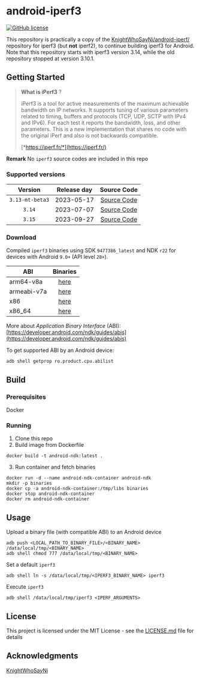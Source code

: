 # android-iperf3

[![GitHub license](https://img.shields.io/github/license/Naereen/StrapDown.js.svg)](https://github.com/davidBar-On/android-iperf3/blob/master/LICENSE)

This repository is practically a copy of the [KnightWhoSayNi/android-iperf/](https://github.com/KnightWhoSayNi/android-iperf/) repository for iperf3 (but **not** iperf2), to continue building iperf3 for Android.  Note that this repository starts with iperf3 version 3.14, while the old repository stopped at version 3.10.1.

## Getting Started

> **What is iPerf3** ?
>
> iPerf3 is a tool for active measurements of the maximum achievable bandwidth on IP networks. It supports tuning of various parameters related to timing, buffers and protocols (TCP, UDP, SCTP with IPv4 and IPv6). For each test it reports the bandwidth, loss, and other parameters. This is a new implementation that shares no code with the original iPerf and also is not backwards compatible.
>
> [*https://iperf.fr/*](https://iperf.fr/)

**Remark** No `iperf3` source codes are included in this repo

### Supported versions

| Version        | Release day           | Source Code  |
| :-------------: |:-------------:|:-------------:|
| `3.13-mt-beta3`    | 2023-05-17 | [Source Code](https://downloads.es.net/pub/iperf/iperf-3.13-mt-beta3.tar.gz)  |
| `3.14`    | 2023-07-07 | [Source Code](https://downloads.es.net/pub/iperf/iperf-3.14.tar.gz)  |
| `3.15`    | 2023-09-27 | [Source Code](https://downloads.es.net/pub/iperf/iperf-3.15.tar.gz)  |

### Download

Compiled `iperf3` binaries using SDK `9477386_latest` and NDK `r22` for devices with Android `9.0+` (API level `28+`).

| ABI        | Binaries           |
| ------------- |:-------------:|
| arm64-v8a     | [here](https://github.com/davidBar-On/android-iperf3/tree/gh-pages/libs/arm64-v8a) |
| armeabi-v7a      | [here](https://github.com/davidBar-On/android-iperf3/tree/gh-pages/libs/armeabi-v7a)      |
| x86 | [here](https://github.com/davidBar-On/android-iperf3/tree/gh-pages/libs/x86)     |
| x86_64 | [here](https://github.com/davidBar-On/android-iperf3/tree/gh-pages/libs/x86_64)     |

More about *Application Binary Interface* (ABI): [https://developer.android.com/ndk/guides/abis](https://developer.android.com/ndk/guides/abis)

To get supported ABI by an Android device:

```shell
adb shell getprop ro.product.cpu.abilist
```

## Build

### Prerequisites

Docker

### Running

1. Clone this repo
2. Build image from Dockerfile

```shell
docker build -t android-ndk:latest .
```

3. Run container and fetch binaries

```shell
docker run -d --name android-ndk-container android-ndk
mkdir -p binaries
docker cp -a android-ndk-container:/tmp/libs binaries
docker stop android-ndk-container
docker rm android-ndk-container
```

## Usage

Upload a binary file (with compatible ABI) to an Android device

```shell
adb push <LOCAL_PATH_TO_BINARY_FILE>/<BINARY_NAME> /data/local/tmp/<BINARY_NAME>
adb shell chmod 777 /data/local/tmp/<BINARY_NAME>
```

Set a default `iperf3`
```shell
adb shell ln -s /data/local/tmp/<IPERF3_BINARY_NAME> iperf3
```

Execute `iperf3`
```shell
adb shell /data/local/tmp/iperf3 <IPERF_ARGUMENTS>
```

## License

This project is licensed under the MIT License - see the [LICENSE.md](LICENSE.md) file for details


## Acknowledgments

[KnightWhoSayNi](https://github.com/KnightWhoSayNi/android-iperf/)
